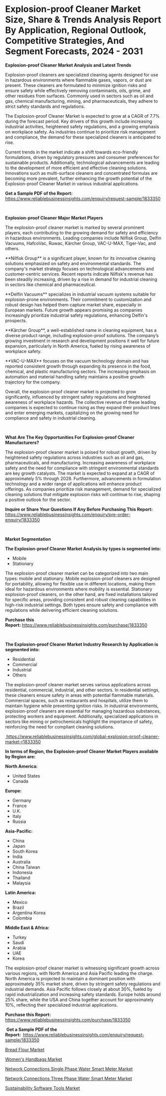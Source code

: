 <p><h1>Explosion-proof Cleaner Market Size, Share & Trends Analysis Report By Application, Regional Outlook, Competitive Strategies, And Segment Forecasts, 2024 - 2031</h1></p><p><strong>Explosion-proof Cleaner Market Analysis and Latest Trends</strong></p>
<p><p>Explosion-proof cleaners are specialized cleaning agents designed for use in hazardous environments where flammable gases, vapors, or dust are present. These cleaners are formulated to minimize ignition risks and ensure safety while effectively removing contaminants, oils, grime, and other residues from surfaces. Commonly used in sectors such as oil and gas, chemical manufacturing, mining, and pharmaceuticals, they adhere to strict safety standards and regulations.</p><p>The Explosion-proof Cleaner Market is expected to grow at a CAGR of 7.7% during the forecast period. Key drivers of this growth include increasing industrial activities, heightened safety regulations, and a growing emphasis on workplace safety. As industries continue to prioritize risk management and compliance, the demand for these specialized cleaners is anticipated to rise.</p><p>Current trends in the market indicate a shift towards eco-friendly formulations, driven by regulatory pressures and consumer preferences for sustainable products. Additionally, technological advancements are leading to the development of more efficient and effective cleaning solutions. Innovations such as multi-surface cleaners and concentrated formulas are becoming more prevalent, further enhancing the growth potential of the Explosion-proof Cleaner Market in various industrial applications.</p></p>
<p><strong>Get a Sample PDF of the Report:&nbsp;</strong> <a href="https://www.reliablebusinessinsights.com/enquiry/request-sample/1833350?utm_campaign=39&utm_medium=2&utm_source=Github&utm_content=ia&utm_term=30102024&utm_id=explosion-proof-cleaner">https://www.reliablebusinessinsights.com/enquiry/request-sample/1833350</a></p>
<p>&nbsp;</p>
<p><strong>Explosion-proof Cleaner Major Market Players</strong></p>
<p><p>The explosion-proof cleaner market is marked by several prominent players, each contributing to the growing demand for safety and efficiency in hazardous environments. Leading companies include Nilfisk Group, Delfin Vacuums, HafcoVac, Ruwac, Kärcher Group, VAC-U-MAX, Tiger-Vac, and others.</p><p>**Nilfisk Group** is a significant player, known for its innovative cleaning solutions emphasized on safety and environmental standards. The company's market strategy focuses on technological advancements and customer-centric services. Recent reports indicate Nilfisk's revenue has been steadily increasing, driven by a rise in demand for industrial cleaning in sectors like chemical and pharmaceutical.</p><p>**Delfin Vacuums** specializes in industrial vacuum systems suitable for explosion-prone environments. Their commitment to customization and robust design has helped them capture market share, especially in European markets. Future growth appears promising as companies increasingly prioritize industrial safety regulations, enhancing Delfin's prospects.</p><p>**Kärcher Group**, a well-established name in cleaning equipment, has a diverse product range, including explosion-proof solutions. The company’s growing investment in research and development positions it well for future expansion, particularly in North America, fueled by rising awareness of workplace safety.</p><p>**VAC-U-MAX** focuses on the vacuum technology domain and has reported consistent growth through expanding its presence in the food, chemical, and plastic manufacturing sectors. The increasing emphasis on automation and material handling safety maintains a positive growth trajectory for the company.</p><p>Overall, the explosion-proof cleaner market is projected to grow significantly, influenced by stringent safety regulations and heightened awareness of workplace hazards. The collective revenue of these leading companies is expected to continue rising as they expand their product lines and enter emerging markets, capitalizing on the growing need for compliance and safety in industrial cleaning.</p></p>
<p>&nbsp;</p>
<p><strong>What Are The Key Opportunities For Explosion-proof Cleaner Manufacturers?</strong></p>
<p><p>The explosion-proof cleaner market is poised for robust growth, driven by heightened safety regulations across industries such as oil and gas, pharmaceuticals, and manufacturing. Increasing awareness of workplace safety and the need for compliance with stringent environmental standards are key growth catalysts. The market is expected to expand at a CAGR of approximately 5% through 2028. Furthermore, advancements in formulation technology and a wider range of applications will enhance product offerings. As companies prioritize risk management, demand for specialized cleaning solutions that mitigate explosion risks will continue to rise, shaping a positive outlook for the sector.</p></p>
<p><strong>Inquire or Share Your Questions If Any Before Purchasing This Report:</strong> <a href="https://www.reliablebusinessinsights.com/enquiry/pre-order-enquiry/1833350?utm_campaign=39&utm_medium=2&utm_source=Github&utm_content=ia&utm_term=30102024&utm_id=explosion-proof-cleaner">https://www.reliablebusinessinsights.com/enquiry/pre-order-enquiry/1833350</a></p>
<p>&nbsp;</p>
<p><strong>Market Segmentation</strong></p>
<p><strong>The Explosion-proof Cleaner Market Analysis by types is segmented into:</strong></p>
<p><ul><li>Mobile</li><li>Stationary</li></ul></p>
<p><p>The explosion-proof cleaner market can be categorized into two main types: mobile and stationary. Mobile explosion-proof cleaners are designed for portability, allowing for flexible use in different locations, making them ideal for hazardous environments where mobility is essential. Stationary explosion-proof cleaners, on the other hand, are fixed installations tailored for specific areas, providing consistent and robust cleaning capabilities in high-risk industrial settings. Both types ensure safety and compliance with regulations while delivering efficient cleaning solutions.</p></p>
<p><strong>Purchase this Report:&nbsp;</strong><a href="https://www.reliablebusinessinsights.com/purchase/1833350?utm_campaign=39&utm_medium=2&utm_source=Github&utm_content=ia&utm_term=30102024&utm_id=explosion-proof-cleaner">https://www.reliablebusinessinsights.com/purchase/1833350</a></p>
<p>&nbsp;</p>
<p><strong>The Explosion-proof Cleaner Market Industry Research by Application is segmented into:</strong></p>
<p><ul><li>Residential</li><li>Commercial</li><li>Industrial</li><li>Others</li></ul></p>
<p><p>The explosion-proof cleaner market serves various applications across residential, commercial, industrial, and other sectors. In residential settings, these cleaners ensure safety in areas with potential flammable materials. Commercial spaces, such as restaurants and hospitals, utilize them to maintain hygiene while preventing ignition risks. In industrial environments, explosion-proof cleaners are essential for managing hazardous substances, protecting workers and equipment. Additionally, specialized applications in sectors like mining or petrochemicals highlight the importance of safety, reinforcing the need for compliant cleaning solutions.</p></p>
<p><a href="https://www.reliablebusinessinsights.com/global-explosion-proof-cleaner-market-r1833350?utm_campaign=39&utm_medium=2&utm_source=Github&utm_content=ia&utm_term=30102024&utm_id=explosion-proof-cleaner">&nbsp;https://www.reliablebusinessinsights.com/global-explosion-proof-cleaner-market-r1833350</a></p>
<p><strong>In terms of Region, the Explosion-proof Cleaner Market Players available by Region are:</strong></p>
<p>
    <p> <strong> North America: </strong>
        <ul>
            <li>United States</li>
            <li>Canada</li>
        </ul>
        </p> 
    <p> <strong> Europe: </strong>
        <ul>
            <li>Germany</li>
            <li>France</li>
            <li>U.K.</li>
            <li>Italy</li>
            <li>Russia</li>
        </ul>
        </p> 
    <p> <strong> Asia-Pacific: </strong>
        <ul>
            <li>China</li>
            <li>Japan</li>
            <li>South Korea</li>
            <li>India</li>
            <li>Australia</li>
            <li>China Taiwan</li>
            <li>Indonesia</li>
            <li>Thailand</li>
            <li>Malaysia</li>
        </ul>
        </p> 
    <p> <strong> Latin America: </strong>
        <ul>
            <li>Mexico</li>
            <li>Brazil</li>
            <li>Argentina Korea</li>
            <li>Colombia</li>
        </ul>
        </p> 
    <p> <strong> Middle East & Africa: </strong>
        <ul>
            <li>Turkey</li>
            <li>Saudi</li>
            <li>Arabia</li>
            <li>UAE</li>
            <li>Korea</li>
        </ul>
    </p>
    </p>
<p><p>The explosion-proof cleaner market is witnessing significant growth across various regions, with North America and Asia Pacific leading the charge. North America is projected to maintain a dominant position with approximately 35% market share, driven by stringent safety regulations and industrial demands. Asia Pacific follows closely at about 30%, fueled by rapid industrialization and increasing safety standards. Europe holds around 25% share, while the USA and China together account for approximately 10%, reflecting their specialized industrial applications.</p></p>
<p><strong>Purchase this Report: </strong><a href="https://www.reliablebusinessinsights.com/purchase/1833350?utm_campaign=39&utm_medium=2&utm_source=Github&utm_content=ia&utm_term=30102024&utm_id=explosion-proof-cleaner">https://www.reliablebusinessinsights.com/purchase/1833350</a></p>
<p>&nbsp;<strong>Get a Sample PDF of the Report:&nbsp;&nbsp;</strong><a href="https://www.reliablebusinessinsights.com/enquiry/request-sample/1833350?utm_campaign=39&utm_medium=2&utm_source=Github&utm_content=ia&utm_term=30102024&utm_id=explosion-proof-cleaner">https://www.reliablebusinessinsights.com/enquiry/request-sample/1833350</a></p>
<p><strong></strong></p>
<p><p><a href="https://www.linkedin.com/pulse/global-bread-flour-market-focus-application-end-use-industry-yhwue?utm_campaign=39&utm_medium=2&utm_source=Github&utm_content=ia&utm_term=30102024&utm_id=explosion-proof-cleaner">Bread Flour Market</a></p><p><a href="https://www.linkedin.com/pulse/evaluating-womens-handbags-market-trends-growth-opportunities-nlixc?utm_campaign=39&utm_medium=2&utm_source=Github&utm_content=ia&utm_term=30102024&utm_id=explosion-proof-cleaner">Women's Handbags Market</a></p><p><a href="https://issuu.com/reportprime-2/docs/network-connections-single-phase-wa_e02b446a9df461?utm_campaign=39&utm_medium=2&utm_source=Github&utm_content=ia&utm_term=30102024&utm_id=explosion-proof-cleaner">Network Connections Single Phase Water Smart Meter Market</a></p><p><a href="https://issuu.com/reportprime-2/docs/network-connections-three-phase-wat_6bbe1a699f172d?utm_campaign=39&utm_medium=2&utm_source=Github&utm_content=ia&utm_term=30102024&utm_id=explosion-proof-cleaner">Network Connections Three Phase Water Smart Meter Market</a></p><p><a href="https://github.com/ibbiechinotit/Market-Research-Report-List-1/blob/main/sustainability-software-tools-market.md?utm_campaign=39&utm_medium=2&utm_source=Github&utm_content=ia&utm_term=30102024&utm_id=explosion-proof-cleaner">Sustainability Software Tools Market</a></p></p>